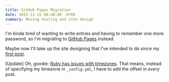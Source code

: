 ```yaml
---
title: GitHub Pages Migration
date: 2015-11-15 00:48:00 -0700
summary: Moving hosting and site design
---
```


I'm kinda tired of wanting to write entries and having to remember one more password, so I'm migrating to [GitHub Pages](https://pages.github.com/) instead.

Maybe now I'll take up the site designing that I've intended to do since my [first post](/articles/first-post).

[Update]
Oh, goodie: [Ruby has issues with timezones](https://github.com/jekyll/jekyll/issues/1069#issuecomment-77661605). That means, instead of specifying my timezone in `_config.yml`, I have to add the offset in _every_ post.
